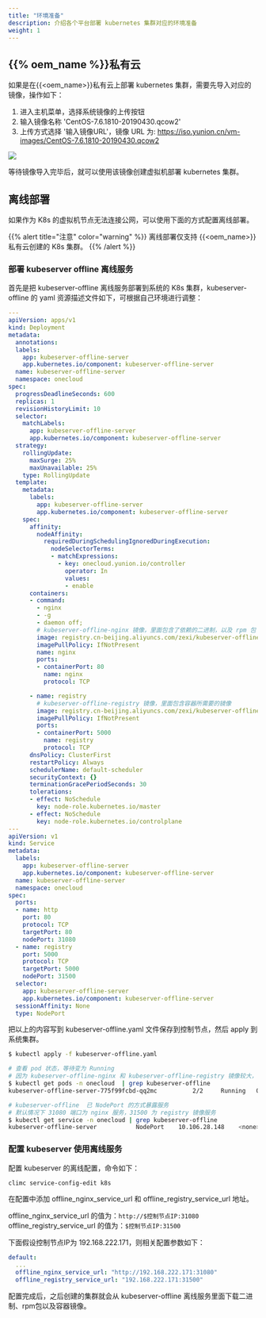 ```yaml
---
title: "环境准备"
description: 介绍各个平台部署 kubernetes 集群对应的环境准备
weight: 1
---
```


## {{% oem_name %}}私有云

如果是在{{<oem_name>}}私有云上部署 kubernetes 集群，需要先导入对应的镜像，操作如下：

1. 进入主机菜单，选择系统镜像的上传按钮
2. 输入镜像名称 'CentOS-7.6.1810-20190430.qcow2'
3. 上传方式选择 '输入镜像URL'，镜像 URL 为: https://iso.yunion.cn/vm-images/CentOS-7.6.1810-20190430.qcow2

<img src="./images/k8s_cluster_import_onecloud_image.png">

等待镜像导入完毕后，就可以使用该镜像创建虚拟机部署 kubernetes 集群。

## 离线部署

如果作为 K8s 的虚拟机节点无法连接公网，可以使用下面的方式配置离线部署。

{{% alert title="注意" color="warning" %}}
离线部署仅支持 {{<oem_name>}}私有云创建的 K8s 集群。
{{% /alert %}}

### 部署 kubeserver offline 离线服务

首先是把 kubeserver-offline 离线服务部署到系统的 K8s 集群，kubeserver-offline 的 yaml 资源描述文件如下，可根据自己环境进行调整：

```yaml
---
apiVersion: apps/v1
kind: Deployment
metadata:
  annotations:
  labels:
    app: kubeserver-offline-server
    app.kubernetes.io/component: kubeserver-offline-server
  name: kubeserver-offline-server
  namespace: onecloud
spec:
  progressDeadlineSeconds: 600
  replicas: 1
  revisionHistoryLimit: 10
  selector:
    matchLabels:
      app: kubeserver-offline-server
      app.kubernetes.io/component: kubeserver-offline-server
  strategy:
    rollingUpdate:
      maxSurge: 25%
      maxUnavailable: 25%
    type: RollingUpdate
  template:
    metadata:
      labels:
        app: kubeserver-offline-server
        app.kubernetes.io/component: kubeserver-offline-server
    spec:
      affinity:
        nodeAffinity:
          requiredDuringSchedulingIgnoredDuringExecution:
            nodeSelectorTerms:
            - matchExpressions:
              - key: onecloud.yunion.io/controller
                operator: In
                values:
                - enable
      containers:
      - command:
        - nginx
        - -g
        - daemon off;
        # kubeserver-offline-nginx 镜像，里面包含了依赖的二进制，以及 rpm 包
        image: registry.cn-beijing.aliyuncs.com/zexi/kubeserver-offline-nginx:v0.0.2
        imagePullPolicy: IfNotPresent
        name: nginx
        ports:
        - containerPort: 80
          name: nginx
          protocol: TCP

      - name: registry
        # kubeserver-offline-registry 镜像，里面包含容器所需要的镜像
        image: registry.cn-beijing.aliyuncs.com/zexi/kubeserver-offline-registry:v0.0.2
        imagePullPolicy: IfNotPresent
        ports:
        - containerPort: 5000
          name: registry
          protocol: TCP
      dnsPolicy: ClusterFirst
      restartPolicy: Always
      schedulerName: default-scheduler
      securityContext: {}
      terminationGracePeriodSeconds: 30
      tolerations:
      - effect: NoSchedule
        key: node-role.kubernetes.io/master
      - effect: NoSchedule
        key: node-role.kubernetes.io/controlplane
---
apiVersion: v1
kind: Service
metadata:
  labels:
    app: kubeserver-offline-server
    app.kubernetes.io/component: kubeserver-offline-server
  name: kubeserver-offline-server
  namespace: onecloud
spec:
  ports:
  - name: http
    port: 80
    protocol: TCP
    targetPort: 80
    nodePort: 31080
  - name: registry
    port: 5000
    protocol: TCP
    targetPort: 5000
    nodePort: 31500
  selector:
    app: kubeserver-offline-server
    app.kubernetes.io/component: kubeserver-offline-server
  sessionAffinity: None
  type: NodePort
```

把以上的内容写到 kubeserver-offline.yaml 文件保存到控制节点，然后 apply 到系统集群。

```bash
$ kubectl apply -f kubeserver-offline.yaml

# 查看 pod 状态，等待变为 Running
# 因为 kubeserver-offline-nginx 和 kubeserver-offline-registry 镜像较大，总共有 2.9G 左右，请耐心等待镜像下载
$ kubectl get pods -n onecloud  | grep kubeserver-offline
kubeserver-offline-server-775f99fcbd-qq2mc          2/2     Running   0          7h18m

# kubeserver-offline  已 NodePort 的方式暴露服务
# 默认情况下 31080 端口为 nginx 服务，31500 为 registry 镜像服务
$ kubectl get service -n onecloud | grep kubeserver-offline
kubeserver-offline-server           NodePort    10.106.28.148    <none>        80:31080/TCP,5000:31500/TCP       18h
```

### 配置 kubeserver 使用离线服务

配置 kubeserver 的离线配置，命令如下：

```bash
climc service-config-edit k8s
```

在配置中添加 offline_nginx_service_url 和 offline_registry_service_url 地址。

offline_nginx_service_url 的值为：`http://$控制节点IP:31080`
offline_registry_service_url 的值为：`$控制节点IP:31500`

下面假设控制节点IP为 192.168.222.171，则相关配置参数如下：

```yaml
default:
  ...
  offline_nginx_service_url: "http://192.168.222.171:31080"
  offline_registry_service_url: "192.168.222.171:31500"
```

配置完成后，之后创建的集群就会从 kubeserver-offline 离线服务里面下载二进制、rpm包以及容器镜像。
